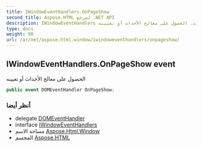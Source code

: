 ```yaml
---
title: IWindowEventHandlers.OnPageShow
second_title: Aspose.HTML لمرجع .NET API
description: IWindowEventHandlers حدث. الحصول على معالج الأحداث أو تعيينه
type: docs
weight: 90
url: /ar/net/aspose.html.window/iwindoweventhandlers/onpageshow/
---
```

## IWindowEventHandlers.OnPageShow event

الحصول على معالج الأحداث أو تعيينه

```csharp
public event DOMEventHandler OnPageShow;
```

### أنظر أيضا

* delegate [DOMEventHandler](../../../aspose.html.dom.events/domeventhandler/)
* interface [IWindowEventHandlers](../)
* مساحة الاسم [Aspose.Html.Window](../../iwindoweventhandlers/)
* المجسم [Aspose.HTML](../../../)


